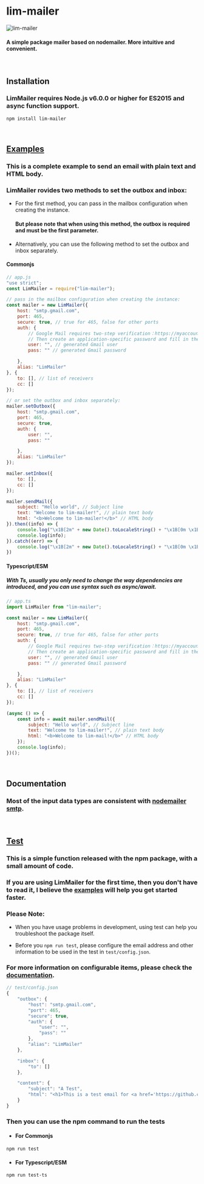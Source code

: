 # lim-mailer

<img src="https://img.shields.io/npm/v/lim-mailer" alt="lim-mailer"/>

#### A simple package mailer based on nodemailer. More intuitive and convenient.

<br>

## Installation

### LimMailer requires **Node.js v6.0.0** or higher for ES2015 and async function support.

```
npm install lim-mailer
```

<br>

## [Examples](https://github.com/lim-kim930/lim-mailer/tree/main/example)

### This is a complete example to send an email with plain text and HTML body.

### LimMailer rovides two methods to set the outbox and inbox:

- For the first method, you can pass in the mailbox configuration when creating the instance.
  
  #### But please note that when using this method, the outbox is required and must be the first parameter.

- Alternatively, you can use the following method to set the outbox and inbox separately.

#### Commonjs

```javascript
// app.js
"use strict";
const LimMailer = require("lim-mailer");

// pass in the mailbox configuration when creating the instance:
const mailer = new LimMailer({
    host: "smtp.gmail.com",
    port: 465,
    secure: true, // true for 465, false for other ports
    auth: {
        // Google Mail requires two-step verification：https://myaccount.google.com/security
        // Then create an application-specific password and fill in the pass filed：https://myaccount.google.com/apppasswords
        user: "", // generated Gmail user
        pass: "" // generated Gmail password

    },
    alias: "LimMailer"
}, {
    to: [], // list of receivers
    cc: []
});

// or set the outbox and inbox separately:
mailer.setOutbox({
    host: "smtp.gmail.com",
    port: 465,
    secure: true,
    auth: {
        user: "",
        pass: ""

    },
    alias: "LimMailer"
});

mailer.setInbox({
    to: [],
    cc: []
});

mailer.sendMail({
    subject: "Hello world", // Subject line
    text: "Welcome to lim-mailer!", // plain text body
    html: "<b>Welcome to lim-mailer!</b>" // HTML body
}).then((info) => {
    console.log("\x1B[2m" + new Date().toLocaleString() + "\x1B[0m \x1B[32msuccess: \x1B[0m");
    console.log(info);
}).catch((err) => {
    console.log("\x1B[2m" + new Date().toLocaleString() + "\x1B[0m \x1B[31merror: \x1B[0m" + err);
})
```

#### Typescript/ESM

##### With Ts, usually you only need to change the way dependencies are introduced, and you can use syntax such as async/await.

```javascript
// app.ts
import LimMailer from "lim-mailer";

const mailer = new LimMailer({
    host: "smtp.gmail.com",
    port: 465,
    secure: true, // true for 465, false for other ports
    auth: {
        // Google Mail requires two-step verification：https://myaccount.google.com/security
        // Then create an application-specific password and fill in the pass filed：https://myaccount.google.com/apppasswords
        user: "", // generated Gmail user
        pass: "" // generated Gmail password

    },
    alias: "LimMailer"
}, {
    to: [], // list of receivers
    cc: []
});

(async () => {
    const info = await mailer.sendMail({
        subject: "Hello world", // Subject line
        text: "Welcome to lim-mailer!", // plain text body
        html: "<b>Welcome to lim-mail!</b>" // HTML body
    });
    console.log(info);
})();
```

<br>

## Documentation
### Most of the input data types are consistent with [nodemailer smtp](https://nodemailer.com/smtp/).

<br>

## [Test](https://github.com/lim-kim930/lim-mailer/tree/main/test)

### This is a simple function released with the npm package, with a small amount of code.

### If you are using LimMailer for the first time, then you don't have to read it, I believe the [examples](#examples) will help you get started faster.

### Please Note:

- When you have usage problems in development, using test can help you troubleshoot the package itself.

- Before you `npm run test`, please configure the email address and other information to be used in the test in `test/config.json`.

### For more information on configurable items, please check the [documentation](#documentation).

```javascript
// test/config.json
{
    "outbox": {
        "host": "smtp.gmail.com",
        "port": 465,
        "secure": true,
        "auth": {
            "user": "",
            "pass": ""
        },
        "alias": "LimMailer"
    },

    "inbox": {
        "to": []
    },

    "content": {
        "subject": "A Test",
        "html": "<h1>This is a test email for <a href='https://github.com/lim-kim930/lim-emailer'>LimMailer</a></h1>"
    }
}
```

### Then you can use the npm command to run the tests

- #### For Commonjs

```
npm run test
```

- #### For Typescript/ESM

```
npm run test-ts
```
